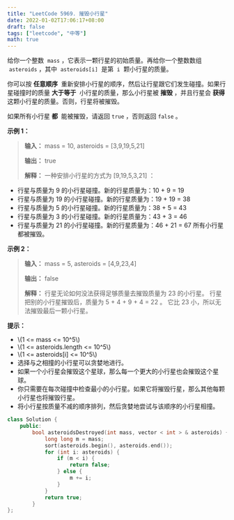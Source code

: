 ```yaml
---
title: "LeetCode 5969. 摧毁小行星"
date: 2022-01-02T17:06:17+08:00
draft: false
tags: ["leetcode", "中等"]
math: true
---
```


给你一个整数  `mass` ，它表示一颗行星的初始质量。再给你一个整数数组  `asteroids` ，其中  `asteroids[i]`  是第  `i`  颗小行星的质量。

你可以按 **任意顺序**  重新安排小行星的顺序，然后让行星跟它们发生碰撞。如果行星碰撞时的质量 **大于等于**  小行星的质量，那么小行星被 **摧毁** ，并且行星会 **获得**  这颗小行星的质量。否则，行星将被摧毁。

如果所有小行星 **都**  能被摧毁，请返回 `true` ，否则返回 `false` 。

<!--more-->

**示例 1：**

> **输入：** mass = 10, asteroids = [3,9,19,5,21]
> 
> **输出：** true
> 
> **解释：** 一种安排小行星的方式为 [9,19,5,3,21] ：

- 行星与质量为 9 的小行星碰撞。新的行星质量为：10 + 9 = 19
- 行星与质量为 19 的小行星碰撞。新的行星质量为：19 + 19 = 38
- 行星与质量为 5 的小行星碰撞。新的行星质量为：38 + 5 = 43
- 行星与质量为 3 的小行星碰撞。新的行星质量为：43 + 3 = 46
- 行星与质量为 21 的小行星碰撞。新的行星质量为：46 + 21 = 67
  所有小行星都被摧毁。

**示例 2：**

> **输入：** mass = 5, asteroids = [4,9,23,4]
> 
> **输出：** false
> 
> **解释：**
> 行星无论如何没法获得足够质量去摧毁质量为 23 的小行星。
> 行星把别的小行星摧毁后，质量为 5 + 4 + 9 + 4 = 22 。
> 它比 23 小，所以无法摧毁最后一颗小行星。

**提示：**

- \\(1 <= mass <= 10^5\\)
- \\(1 <= asteroids.length <= 10^5\\)
- \\(1 <= asteroids[i] <= 10^5\\)
- 选择与之相撞的小行星可以贪婪地进行。
- 如果一个小行星会摧毁这个星球，那么每一个更大的小行星也会摧毁这个星球。
- 你只需要在每次碰撞中检查最小的小行星。如果它将摧毁行星，那么其他每颗小行星也将摧毁行星。
- 将小行星按质量不减的顺序排列，然后贪婪地尝试与该顺序的小行星相撞。

```cpp
class Solution {
    public:
        bool asteroidsDestroyed(int mass, vector < int > & asteroids) {
            long long m = mass;
            sort(asteroids.begin(), asteroids.end());
            for (int i: asteroids) {
                if (m < i) {
                    return false;
                } else {
                    m += i;
                }
            }
            return true;
        }
};
```
